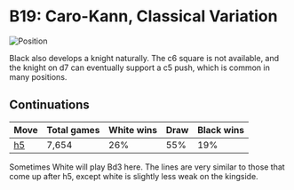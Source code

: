 # B19: Caro-Kann, Classical Variation

![Position](https://chessboardimage.com/r2qkbnr/pp1nppp1/2p3bp/8/3P3P/5NN1/PPP2PP1/R1BQKBNR.png)

Black also develops a knight naturally. The c6 square is not available, and
the knight on d7 can eventually support a c5 push, which is common in many
positions.

## Continuations

Move                                                           | Total games | White wins | Draw | Black wins
---------------------------------------------------------------|-------------|------------|------|-----------
[h5](r2qkbnr-pp1nppp1-2p3bp-7P-3P4-5NN1-PPP2PP1-R1BQKB1R.md)   | 7,654       | 26%        | 55%  | 19%

Sometimes White will play Bd3 here. The lines are very similar to those that
come up after h5, except white is slightly less weak on the kingside.
